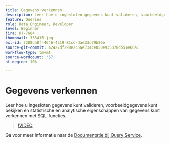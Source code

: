 ```yaml
---
title: Gegevens verkennen
description: Leer hoe u ingesloten gegevens kunt valideren, voorbeeldgegevens kunt bekijken en statistische en analytische eigenschappen van gegevens kunt verkennen met SQL-functies.
feature: Queries
role: Data Engineer, Developer
level: Beginner
jira: KT-7684
thumbnail: 333415.jpg
exl-id: 7288da8f-4646-4519-81cc-dae33d79b86e
source-git-commit: 42427df298e2c5ae734ce050e935378db51e66a1
workflow-type: tm+mt
source-wordcount: '57'
ht-degree: 10%

---
```


# Gegevens verkennen

Leer hoe u ingesloten gegevens kunt valideren, voorbeeldgegevens kunt bekijken en statistische en analytische eigenschappen van gegevens kunt verkennen met SQL-functies.

>[!VIDEO](https://video.tv.adobe.com/v/333415?quality=12&learn=on)

Ga voor meer informatie naar de [Documentatie bij Query Service](https://experienceleague.adobe.com/docs/experience-platform/query/home.html?lang=nl).
